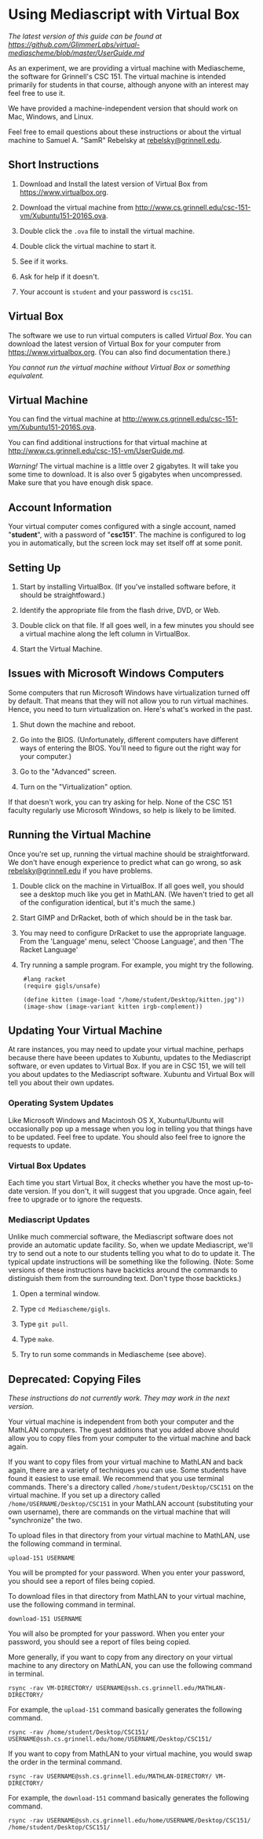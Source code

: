 Using Mediascript with Virtual Box
==================================

_The latest version of this guide can be found at
 <https://github.com/GlimmerLabs/virtual-mediascheme/blob/master/UserGuide.md>_

As an experiment, we are providing a virtual machine with Mediascheme,
the software for Grinnell's CSC 151.   The virtual machine is intended
primarily for students in that course, although anyone with an interest
may feel free to use it.

We have provided a machine-independent version that should work on
Mac, Windows, and Linux.  

Feel free to email questions about these instructions or about the 
virtual machine to Samuel A. "SamR" Rebelsky at <rebelsky@grinnell.edu>.

Short Instructions
------------------

1. Download and Install the latest version of Virtual Box from
   <https://www.virtualbox.org>.

2. Download the virtual machine from 
   <http://www.cs.grinnell.edu/csc-151-vm/Xubuntu151-2016S.ova>.  

3. Double click the `.ova` file to install the virtual machine.

4. Double click the virtual machine to start it.

5. See if it works.

6. Ask for help if it doesn't.

7. Your account is `student` and your password is `csc151`.

Virtual Box
-----------

The software we use to run virtual computers is called *Virtual Box*.
You can download the latest version of Virtual Box for your computer from
<https://www.virtualbox.org>.  (You can also find documentation there.)

*You cannot run the virtual machine without Virtual Box or something
equivalent.*

Virtual Machine
---------------

You can find the virtual machine at
<http://www.cs.grinnell.edu/csc-151-vm/Xubuntu151-2016S.ova>.  

You can find additional instructions for that virtual machine at
<http://www.cs.grinnell.edu/csc-151-vm/UserGuide.md>.

*Warning!*  The virtual machine is a little over 2 gigabytes.  It
will take you some time to download.  It is also over 5 gigabytes
when uncompressed.  Make sure that you have enough disk space.

Account Information
-------------------

Your virtual computer comes configured with a single account, named
"**student**", with a password of "**csc151**".  The machine is configured
to log you in automatically, but the screen lock may set itself off at
some ponit.

Setting Up
----------

1. Start by installing VirtualBox.  (If you've installed software before, 
   it should be straightfoward.)

2. Identify the appropriate file from the flash drive, DVD, or Web.  

3. Double click on that file.  If all goes well, in a few minutes
   you should see a virtual machine along the left column in VirtualBox.

4. Start the Virtual Machine.

Issues with Microsoft Windows Computers
---------------------------------------

Some computers that run Microsoft Windows have virtualization turned
off by default.  That means that they will not allow you to run virtual
machines.  Hence, you need to turn virtualization on.  Here's what's
worked in the past.

1. Shut down the machine and reboot.  

2. Go into the BIOS. (Unfortunately, different computers have different
   ways of entering the BIOS.  You'll need to figure out the right way
   for your computer.)

3. Go to the "Advanced" screen.  

4. Turn on the "Virtualization" option.

If that doesn't work, you can try asking for help.  None of the CSC 151 
faculty regularly use Microsoft Windows, so help is likely to be limited.

Running the Virtual Machine
---------------------------

Once you're set up, running the virtual machine should be straightforward.
We don't have enough experience to predict what can go wrong, so ask
<rebelsky@grinnell.edu> if you have problems.

1. Double click on the machine in VirtualBox.  If all goes well, you should
   see a desktop much like you get in MathLAN.  (We haven't tried to get all
   of the configuration identical, but it's much the same.)

2. Start GIMP and DrRacket, both of which should be in the task bar.

3. You may need to configure DrRacket to use the appropriate language.
   From the 'Language' menu, select 'Choose Language', and then 'The Racket
   Language'

4. Try running a sample program.  For example, you might try the following.

        #lang racket
        (require gigls/unsafe)

        (define kitten (image-load "/home/student/Desktop/kitten.jpg"))
        (image-show (image-variant kitten irgb-complement))

Updating Your Virtual Machine
-----------------------------

At rare instances, you may need to update your virtual machine, perhaps 
because there have beeen updates to Xubuntu, updates to the Mediascript
software, or even updates to Virtual Box.  If you are in CSC 151, we will
tell you about updates to the Mediascript software.  Xubuntu and Virtual
Box will tell you about their own updates.

### Operating System Updates

Like Microsoft Windows and Macintosh OS X, Xubuntu/Ubuntu will occasionally
pop up a message when you log in telling you that things have to be updated.
Feel free to update.  You should also feel free to ignore the requests to
update.

### Virtual Box Updates

Each time you start Virtual Box, it checks whether you have the most up-to-date
version.  If you don't, it will suggest that you upgrade.  Once again, feel
free to upgrade or to ignore the requests.

### Mediascript Updates

Unlike much commercial software, the Mediascript software does not
provide an automatic update facility.  So, when we update Mediascript,
we'll try to send out a note to our students telling you what to
do to update it.  The typical update instructions will be something
like the following.  (Note: Some versions of these instructions have
backticks around the commands to distinguish them from the surrounding
text.  Don't type those backticks.)

1. Open a terminal window.

2. Type `cd Mediascheme/gigls`.

3. Type `git pull`.

4. Type `make`.

5. Try to run some commands in Mediascheme (see above).

Deprecated: Copying Files
-------------------------

_These instructions do not currently work.  They may work in the
next version._

Your virtual machine is independent from both your computer and the
MathLAN computers.  The guest additions that you added above should
allow you to copy files from your computer to the virtual machine and
back again.

If you want to copy files from your virtual machine to MathLAN and back
again, there are a variety of techniques you can use.  Some students have
found it easiest to use email.  We recommend that you use terminal commands.
There's a directory called `/home/student/Desktop/CSC151` on the virtual
machine.  If you set up a directory called `/home/USERNAME/Desktop/CSC151`
in your MathLAN account (substituting your own username), there are commands
on the virtual machine that will "synchronize" the two.  

To upload files in that directory from your virtual machine to MathLAN,
use the following command in terminal.

    upload-151 USERNAME

You will be prompted for your password.  When you enter your password, you
should see a report of files being copied.

To download files in that directory from MathLAN to your virtual machine,
use the following command in terminal.

    download-151 USERNAME

You will also be prompted for your password.  When you enter your password,
you should see a report of files being copied.

More generally, if you want to copy from any directory on your virtual
machine to any directory on MathLAN, you can use the following command
in terminal.

    rsync -rav VM-DIRECTORY/ USERNAME@ssh.cs.grinnell.edu/MATHLAN-DIRECTORY/

For example, the `upload-151` command basically generates the following command.

    rsync -rav /home/student/Desktop/CSC151/ USERNAME@ssh.cs.grinnell.edu/home/USERNAME/Desktop/CSC151/

If you want to copy from MathLAN to your virtual machine, you would swap
the order in the terminal command.

    rsync -rav USERNAME@ssh.cs.grinnell.edu/MATHLAN-DIRECTORY/ VM-DIRECTORY/

For example, the `download-151` command basically generates the following
command.

    rsync -rav USERNAME@ssh.cs.grinnell.edu/home/USERNAME/Desktop/CSC151/ /home/student/Desktop/CSC151/

